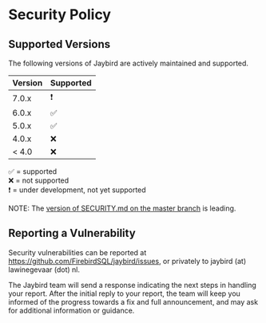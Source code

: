 # Security Policy

## Supported Versions

The following versions of Jaybird are actively maintained and supported.

| Version | Supported                |
|---------|--------------------------|
| 7.0.x   | :heavy_exclamation_mark: |
| 6.0.x   | :white_check_mark:       |
| 5.0.x   | :white_check_mark:       |
| 4.0.x   | :x:                      |
| < 4.0   | :x:                      |

:white_check_mark: = supported \
:x: = not supported \
:heavy_exclamation_mark: = under development, not yet supported

NOTE: The [version of SECURITY.md on the master branch](https://github.com/FirebirdSQL/jaybird/blob/master/SECURITY.md) is leading.

## Reporting a Vulnerability

Security vulnerabilities can be reported at https://github.com/FirebirdSQL/jaybird/issues,
or privately to jaybird (at) lawinegevaar (dot) nl. 

The Jaybird team will send a response indicating the next steps in handling your report. 
After the initial reply to your report, the team will keep you informed of the progress 
towards a fix and full announcement, and may ask for additional information or guidance.
